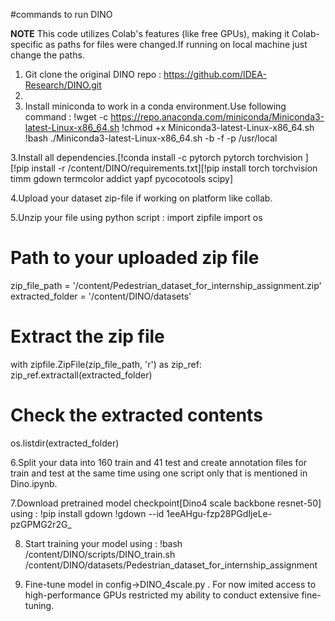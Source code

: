 #commands to run DINO

**NOTE**
This code utilizes Colab's features (like free GPUs), making it Colab-specific as paths for files were changed.If running on local machine just change the paths.

1. Git clone the original DINO repo : https://github.com/IDEA-Research/DINO.git
2. 
3. Install miniconda to work in a conda environment.Use following command :
   !wget -c https://repo.anaconda.com/miniconda/Miniconda3-latest-Linux-x86_64.sh
   !chmod +x Miniconda3-latest-Linux-x86_64.sh
   !bash ./Miniconda3-latest-Linux-x86_64.sh -b -f -p /usr/local
   
3.Install all dependencies.[!conda install -c pytorch pytorch torchvision
][!pip install -r /content/DINO/requirements.txt][!pip install torch torchvision timm gdown termcolor addict yapf pycocotools scipy]

4.Upload your dataset zip-file if working on platform like collab.

5.Unzip your file using python script :
import zipfile
import os

# Path to your uploaded zip file
zip_file_path = '/content/Pedestrian_dataset_for_internship_assignment.zip'
extracted_folder = '/content/DINO/datasets'

# Extract the zip file
with zipfile.ZipFile(zip_file_path, 'r') as zip_ref:
    zip_ref.extractall(extracted_folder)

# Check the extracted contents
os.listdir(extracted_folder)

6.Split your data into 160 train and 41 test and create annotation files for train and test at the same time using one script only that is mentioned in Dino.ipynb.

7.Download pretrained model checkpoint[Dino4 scale backbone resnet-50] using : !pip install gdown
!gdown --id 1eeAHgu-fzp28PGdIjeLe-pzGPMG2r2G_

8. Start training your model using : !bash /content/DINO/scripts/DINO_train.sh /content/DINO/datasets/Pedestrian_dataset_for_internship_assignment

0. Fine-tune model in config->DINO_4scale.py . For now imited access to high-performance GPUs restricted my ability to conduct extensive fine-tuning.



